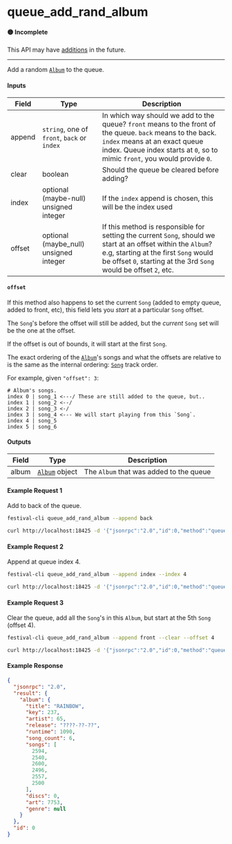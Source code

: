 # queue_add_rand_album

#### 🟡 Incomplete
This API may have [additions](/api-stability/marker.md) in the future.

---

Add a random [`Album`](/common-objects/album.md) to the queue.

#### Inputs

| Field  | Type                                        | Description |
|--------|---------------------------------------------|-------------|
| append | `string`, one of `front`, `back` or `index` | In which way should we add to the queue? `front` means to the front of the queue. `back` means to the back. `index` means at an exact queue index. Queue index starts at `0`, so to mimic `front`, you would provide `0`.
| clear  | boolean                                     | Should the queue be cleared before adding?
| index  | optional (maybe-null) unsigned integer      | If the `index` append is chosen, this will be the index used
| offset | optional (maybe_null) unsigned integer      | If this method is responsible for setting the current `Song`, should we start at an offset within the `Album`? e.g, starting at the first `Song` would be offset `0`, starting at the 3rd `Song` would be offset `2`, etc.

#### `offset`
If this method also happens to set the current `Song` (added to empty queue, added to front, etc), this field lets you _start_ at a particular `Song` offset.

The `Song`'s before the offset will still be added, but the _current_ `Song` set will be the one at the offset.

If the offset is out of bounds, it will start at the first `Song`.

The exact ordering of the [`Album`](/common-objects/album.md)'s songs and what the offsets are relative to is the same as the internal ordering: [`Song`](/common-objects/song.md) track order.

For example, given `"offset": 3`:
```plaintext
# Album's songs.
index 0 | song_1 <---/ These are still added to the queue, but..
index 1 | song_2 <--/
index 2 | song_3 <-/
index 3 | song_4 <--- We will start playing from this `Song`.
index 4 | song_5
index 5 | song_6
```

#### Outputs
| Field         | Type                                       | Description |
|---------------|--------------------------------------------|-------------|
| album         | [`Album`](/common-objects/album.md) object | The `Album` that was added to the queue

#### Example Request 1
Add to back of the queue.
```bash
festival-cli queue_add_rand_album --append back
```
```bash
curl http://localhost:18425 -d '{"jsonrpc":"2.0","id":0,"method":"queue_add_rand_album","params":{"append":"back","clear":false}}'
```

#### Example Request 2
Append at queue index 4.
```bash
festival-cli queue_add_rand_album --append index --index 4
```
```bash
curl http://localhost:18425 -d '{"jsonrpc":"2.0","id":0,"method":"queue_add_rand_album","params":{"append":"index","index":4,"clear":false}}'
```

#### Example Request 3
Clear the queue, add all the `Song`'s in this `Album`, but start at the 5th `Song` (offset 4).
```bash
festival-cli queue_add_rand_album --append front --clear --offset 4
```
```bash
curl http://localhost:18425 -d '{"jsonrpc":"2.0","id":0,"method":"queue_add_rand_album","params":{"append":"front","clear":true,"offset":4}}'
```

#### Example Response
```json
{
  "jsonrpc": "2.0",
  "result": {
    "album": {
      "title": "RAINBOW",
      "key": 237,
      "artist": 65,
      "release": "????-??-??",
      "runtime": 1090,
      "song_count": 6,
      "songs": [
        2594,
        2540,
        2600,
        2496,
        2557,
        2500
      ],
      "discs": 0,
      "art": 7753,
      "genre": null
    }
  },
  "id": 0
}
```
